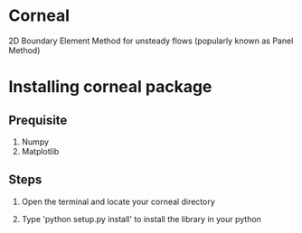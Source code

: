 # Corneal
2D Boundary Element Method for unsteady flows (popularly known as Panel Method)

# Installing corneal package

Prequisite
----------

1. Numpy
2. Matplotlib

Steps
-----

1. Open the terminal and locate your corneal directory

2. Type 'python setup.py install' to install the library in your python

